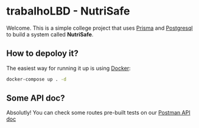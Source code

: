 # trabalhoLBD - NutriSafe
Welcome. This is a simple college project that uses [Prisma](https://www.prisma.io/) and [Postgresql](https://www.postgresql.org/) to build a system called **NutriSafe**.

## How to depoloy it?
The easiest way for running it up is using [Docker](https://www.docker.com/):
```bash
docker-compose up . -d
```
## Some API doc?
Absolutly! You can check some routes pre-built tests on our [Postman API doc](https://documenter.getpostman.com/view/18339857/2s9YXe8Q5i#f7e8b660-1971-40bd-b96d-b99d812ac04e)
